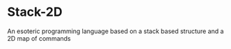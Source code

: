 # Stack-2D
An esoteric programming language based on a stack based structure and a 2D map of commands
